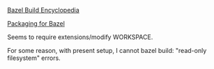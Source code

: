 
[Bazel Build Encyclopedia](https://bazel.build/versions/master/docs/be/overview.html#rules)

[Packaging for Bazel](https://bazel.build/versions/master/docs/be/pkg.html#packaging-for-bazel)

Seems to require extensions/modify WORKSPACE.

For some reason, with present setup, I cannot bazel build:  "read-only filesystem" errors.



